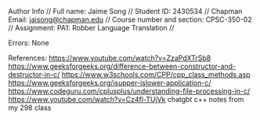 Author Info //
Full name: Jaime Song //
Student ID: 2430534 //
Chapman Email: jaisong@chapman.edu //
Course number and section: CPSC-350-02 //
Assignment: PA1: Robber Language Translation // 

Errors:
None

References: 
https://www.youtube.com/watch?v=ZzaPdXTrSb8
https://www.geeksforgeeks.org/difference-between-constructor-and-destructor-in-c/
https://www.w3schools.com/CPP/cpp_class_methods.asp
https://www.geeksforgeeks.org/isupper-islower-application-c/
https://www.codeguru.com/cplusplus/understanding-file-processing-in-c/
https://www.youtube.com/watch?v=Cz4fl-TUjVk
chatgbt
c++ notes from my 298 class
